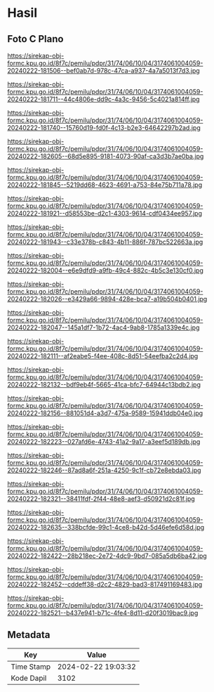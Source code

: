 # Hasil

## Foto C Plano

https://sirekap-obj-formc.kpu.go.id/8f7c/pemilu/pdpr/31/74/06/10/04/3174061004059-20240222-181506--bef0ab7d-978c-47ca-a937-4a7a5013f7d3.jpg

https://sirekap-obj-formc.kpu.go.id/8f7c/pemilu/pdpr/31/74/06/10/04/3174061004059-20240222-181711--44c4806e-dd9c-4a3c-9456-5c4021a814ff.jpg

https://sirekap-obj-formc.kpu.go.id/8f7c/pemilu/pdpr/31/74/06/10/04/3174061004059-20240222-181740--15760d19-fd0f-4c13-b2e3-64642297b2ad.jpg

https://sirekap-obj-formc.kpu.go.id/8f7c/pemilu/pdpr/31/74/06/10/04/3174061004059-20240222-182605--68d5e895-9181-4073-90af-ca3d3b7ae0ba.jpg

https://sirekap-obj-formc.kpu.go.id/8f7c/pemilu/pdpr/31/74/06/10/04/3174061004059-20240222-181845--5219dd68-4623-4691-a753-84e75b711a78.jpg

https://sirekap-obj-formc.kpu.go.id/8f7c/pemilu/pdpr/31/74/06/10/04/3174061004059-20240222-181921--d58553be-d2c1-4303-9614-cdf0434ee957.jpg

https://sirekap-obj-formc.kpu.go.id/8f7c/pemilu/pdpr/31/74/06/10/04/3174061004059-20240222-181943--c33e378b-c843-4b11-886f-787bc522663a.jpg

https://sirekap-obj-formc.kpu.go.id/8f7c/pemilu/pdpr/31/74/06/10/04/3174061004059-20240222-182004--e6e9dfd9-a9fb-49c4-882c-4b5c3e130cf0.jpg

https://sirekap-obj-formc.kpu.go.id/8f7c/pemilu/pdpr/31/74/06/10/04/3174061004059-20240222-182026--e3429a66-9894-428e-bca7-a19b504b0401.jpg

https://sirekap-obj-formc.kpu.go.id/8f7c/pemilu/pdpr/31/74/06/10/04/3174061004059-20240222-182047--145a1df7-1b72-4ac4-9ab8-1785a1339e4c.jpg

https://sirekap-obj-formc.kpu.go.id/8f7c/pemilu/pdpr/31/74/06/10/04/3174061004059-20240222-182111--af2eabe5-f4ee-408c-8d51-54eefba2c2d4.jpg

https://sirekap-obj-formc.kpu.go.id/8f7c/pemilu/pdpr/31/74/06/10/04/3174061004059-20240222-182132--bdf9eb4f-5665-41ca-bfc7-64944c13bdb2.jpg

https://sirekap-obj-formc.kpu.go.id/8f7c/pemilu/pdpr/31/74/06/10/04/3174061004059-20240222-182156--881051d4-a3d7-475a-9589-15941ddb04e0.jpg

https://sirekap-obj-formc.kpu.go.id/8f7c/pemilu/pdpr/31/74/06/10/04/3174061004059-20240222-182223--027afd6e-4743-41a2-9a17-a3eef5d189db.jpg

https://sirekap-obj-formc.kpu.go.id/8f7c/pemilu/pdpr/31/74/06/10/04/3174061004059-20240222-182246--87ad8a6f-251a-4250-9c1f-cb72e8ebda03.jpg

https://sirekap-obj-formc.kpu.go.id/8f7c/pemilu/pdpr/31/74/06/10/04/3174061004059-20240222-182321--38411fdf-2f44-48e8-aef3-d50921d2c81f.jpg

https://sirekap-obj-formc.kpu.go.id/8f7c/pemilu/pdpr/31/74/06/10/04/3174061004059-20240222-182635--338bcfde-99c1-4ce8-b42d-5d46efe6d58d.jpg

https://sirekap-obj-formc.kpu.go.id/8f7c/pemilu/pdpr/31/74/06/10/04/3174061004059-20240222-182422--28b218ec-2e72-4dc9-9bd7-085a5db6ba42.jpg

https://sirekap-obj-formc.kpu.go.id/8f7c/pemilu/pdpr/31/74/06/10/04/3174061004059-20240222-182452--cddeff38-d2c2-4829-bad3-817491169483.jpg

https://sirekap-obj-formc.kpu.go.id/8f7c/pemilu/pdpr/31/74/06/10/04/3174061004059-20240222-182521--b437e941-b71c-4fe4-8d11-d20f3019bac9.jpg


## Metadata

| Key        | Value               |
| ---------- | ------------------- |
| Time Stamp | 2024-02-22 19:03:32 |
| Kode Dapil | 3102                |



